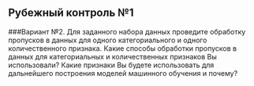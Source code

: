 
## Рубежный контроль №1

###Вариант №2.
Для заданного набора данных проведите обработку пропусков в данных для одного категориального и одного количественного признака. Какие способы обработки пропусков в данных для категориальных и количественных признаков Вы использовали? 
Какие признаки Вы будете использовать для дальнейшего построения моделей машинного обучения и почему?
